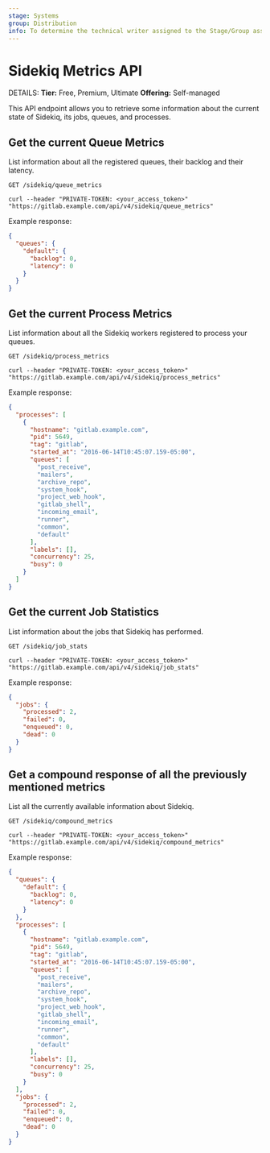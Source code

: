 ```yaml
---
stage: Systems
group: Distribution
info: To determine the technical writer assigned to the Stage/Group associated with this page, see https://handbook.gitlab.com/handbook/product/ux/technical-writing/#assignments
---
```


# Sidekiq Metrics API

DETAILS:
**Tier:** Free, Premium, Ultimate
**Offering:** Self-managed

This API endpoint allows you to retrieve some information about the current state
of Sidekiq, its jobs, queues, and processes.

## Get the current Queue Metrics

List information about all the registered queues, their backlog and their
latency.

```plaintext
GET /sidekiq/queue_metrics
```

```shell
curl --header "PRIVATE-TOKEN: <your_access_token>" "https://gitlab.example.com/api/v4/sidekiq/queue_metrics"
```

Example response:

```json
{
  "queues": {
    "default": {
      "backlog": 0,
      "latency": 0
    }
  }
}
```

## Get the current Process Metrics

List information about all the Sidekiq workers registered to process your queues.

```plaintext
GET /sidekiq/process_metrics
```

```shell
curl --header "PRIVATE-TOKEN: <your_access_token>" "https://gitlab.example.com/api/v4/sidekiq/process_metrics"
```

Example response:

```json
{
  "processes": [
    {
      "hostname": "gitlab.example.com",
      "pid": 5649,
      "tag": "gitlab",
      "started_at": "2016-06-14T10:45:07.159-05:00",
      "queues": [
        "post_receive",
        "mailers",
        "archive_repo",
        "system_hook",
        "project_web_hook",
        "gitlab_shell",
        "incoming_email",
        "runner",
        "common",
        "default"
      ],
      "labels": [],
      "concurrency": 25,
      "busy": 0
    }
  ]
}
```

## Get the current Job Statistics

List information about the jobs that Sidekiq has performed.

```plaintext
GET /sidekiq/job_stats
```

```shell
curl --header "PRIVATE-TOKEN: <your_access_token>" "https://gitlab.example.com/api/v4/sidekiq/job_stats"
```

Example response:

```json
{
  "jobs": {
    "processed": 2,
    "failed": 0,
    "enqueued": 0,
    "dead": 0
  }
}
```

## Get a compound response of all the previously mentioned metrics

List all the currently available information about Sidekiq.

```plaintext
GET /sidekiq/compound_metrics
```

```shell
curl --header "PRIVATE-TOKEN: <your_access_token>" "https://gitlab.example.com/api/v4/sidekiq/compound_metrics"
```

Example response:

```json
{
  "queues": {
    "default": {
      "backlog": 0,
      "latency": 0
    }
  },
  "processes": [
    {
      "hostname": "gitlab.example.com",
      "pid": 5649,
      "tag": "gitlab",
      "started_at": "2016-06-14T10:45:07.159-05:00",
      "queues": [
        "post_receive",
        "mailers",
        "archive_repo",
        "system_hook",
        "project_web_hook",
        "gitlab_shell",
        "incoming_email",
        "runner",
        "common",
        "default"
      ],
      "labels": [],
      "concurrency": 25,
      "busy": 0
    }
  ],
  "jobs": {
    "processed": 2,
    "failed": 0,
    "enqueued": 0,
    "dead": 0
  }
}
```
